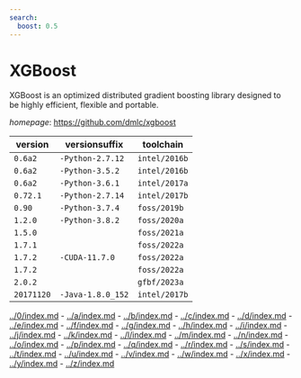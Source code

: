 ```yaml
---
search:
  boost: 0.5
---
```

# XGBoost

XGBoost is an optimized distributed gradient boosting library designed to be highly efficient,  flexible and portable.

*homepage*: <https://github.com/dmlc/xgboost>

version | versionsuffix | toolchain
--------|---------------|----------
``0.6a2`` | ``-Python-2.7.12`` | ``intel/2016b``
``0.6a2`` | ``-Python-3.5.2`` | ``intel/2016b``
``0.6a2`` | ``-Python-3.6.1`` | ``intel/2017a``
``0.72.1`` | ``-Python-2.7.14`` | ``intel/2017b``
``0.90`` | ``-Python-3.7.4`` | ``foss/2019b``
``1.2.0`` | ``-Python-3.8.2`` | ``foss/2020a``
``1.5.0`` |  | ``foss/2021a``
``1.7.1`` |  | ``foss/2022a``
``1.7.2`` | ``-CUDA-11.7.0`` | ``foss/2022a``
``1.7.2`` |  | ``foss/2022a``
``2.0.2`` |  | ``gfbf/2023a``
``20171120`` | ``-Java-1.8.0_152`` | ``intel/2017b``

[../0/index.md](0) - [../a/index.md](a) - [../b/index.md](b) - [../c/index.md](c) - [../d/index.md](d) - [../e/index.md](e) - [../f/index.md](f) - [../g/index.md](g) - [../h/index.md](h) - [../i/index.md](i) - [../j/index.md](j) - [../k/index.md](k) - [../l/index.md](l) - [../m/index.md](m) - [../n/index.md](n) - [../o/index.md](o) - [../p/index.md](p) - [../q/index.md](q) - [../r/index.md](r) - [../s/index.md](s) - [../t/index.md](t) - [../u/index.md](u) - [../v/index.md](v) - [../w/index.md](w) - [../x/index.md](x) - [../y/index.md](y) - [../z/index.md](z)

